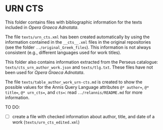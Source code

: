 # URN CTS

This folder contains files with bibliographic information for the texts
included in *Opera Graeca Adnotata*.

The file `texts/urn_cts.xml` has been created automatically by using the
information contained in the `__cts__.xml` files in the original repositories
(see the folder `../original_Greek_files`). This information is not always
consistent (e.g., different languages used for work titles).

This folder also contains information extracted from the Perseus catalogue:
`texts/cts_urn_author_work.json` and `texts/tlg.txt`. These files have not
been used for *Opera Graeca Adnotata*.

The file `texts/table_author_work_urn-cts.md` is created to show the possible
values for the Annis Query Language attributes
`@* author=`, `@* title=`, `@* urn_cts=`, and `cts=`:
read `../relannis/README.md` for more information.

TO DO:
- [ ] create a file with checked information about author, title,
and date of a work (`texts/urn_cts_edited.xml`)
